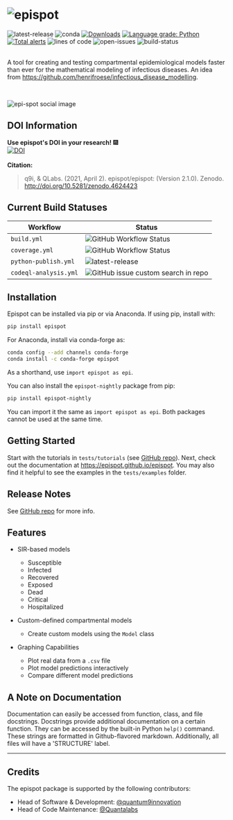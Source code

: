# ![epispot](https://i.ibb.co/hXMjrCV/epi-spot.png)
![latest-release](https://shields.mitmproxy.org/pypi/v/epispot.svg?color=success)
![conda](https://anaconda.org/conda-forge/epispot/badges/installer/conda.svg)
[![Downloads](https://pepy.tech/badge/epispot)](https://pepy.tech/project/epispot)
[![Language grade: Python](https://img.shields.io/lgtm/grade/python/g/quantum9Innovation/epispot.svg?logo=lgtm&logoWidth=18)](https://lgtm.com/projects/g/quantum9Innovation/epispot/context:python)
[![Total alerts](https://img.shields.io/lgtm/alerts/g/quantum9Innovation/epispot.svg?logo=lgtm&logoWidth=18)](https://lgtm.com/projects/g/quantum9Innovation/epispot/alerts/)
![lines of code](https://img.shields.io/tokei/lines/github/epispot/epispot?color=orange)
![open-issues](https://img.shields.io/github/issues-raw/epispot/epispot?color=orange)
![build-status](https://github.com/epispot/epispot/workflows/build/badge.svg?branch=master)
<br><br>

A tool for creating and testing compartmental epidemiological models faster than ever for the mathematical modeling of infectious 
diseases. An idea from https://github.com/henrifroese/infectious_disease_modelling.

<br>

![epi-spot social image](https://docs.google.com/drawings/d/e/2PACX-1vT6zazkjjnz8UMZz7mxPFXjnvC1Q1HgBLGcNwt0DEqla5N10kC_LPcdbuWae2VBWgCL7kynE8vCTzru/pub?w=1440&h=1080)

## DOI Information
**Use epispot's DOI in your research!** :fireworks: 
<br>
[![DOI](https://zenodo.org/badge/280527664.svg)](https://zenodo.org/badge/latestdoi/280527664)
<br><br>
**Citation:**
> q9i, & QLabs. (2021, April 2). epispot/epispot: (Version 2.1.0). Zenodo. http://doi.org/10.5281/zenodo.4624423

## Current Build Statuses
| Workflow | Status |
| --- | --- |
| `build.yml` | ![GitHub Workflow Status](https://shields.mitmproxy.org/github/workflow/status/epispot/epispot/build?label=build%203.7%2C%203.8%2C%203.9) |
| `coverage.yml` | ![GitHub Workflow Status](https://shields.mitmproxy.org/github/workflow/status/epispot/epispot/coverage?label=code%20coverage%20reporting) |
| `python-publish.yml` | ![latest-release](https://shields.mitmproxy.org/pypi/v/epispot.svg?color=success) |
| `codeql-analysis.yml` | ![GitHub issue custom search in repo](https://img.shields.io/github/issues-search/epispot/epispot?color=success&label=known%20vulnerabilities&query=VULNERABILITY) |

## Installation

Epispot can be installed via pip or via Anaconda.
If using pip, install with:
```bash
pip install epispot
```
For Anaconda, install via conda-forge as:
```bash
conda config --add channels conda-forge
conda install -c conda-forge epispot
```

As a shorthand, use `import epispot as epi`.

You can also install the `epispot-nightly` package from pip:
``` bash
pip install epispot-nightly
```
You can import it the same as `import epispot as epi`. Both packages cannot be used at the same time.

## Getting Started

Start with the tutorials in `tests/tutorials` (see [GitHub repo](https://www.github.com/epispot/epispot/tree/master/tests/tutorials)). Next, check out the 
documentation at https://epispot.github.io/epispot. You may also find 
it helpful to see the examples in the `tests/examples` folder.

## Release Notes
See [GitHub repo](https://www.github.com/epispot/epispot/releases) for more info.

## Features

 - SIR-based models
    - Susceptible
    - Infected
    - Recovered
    - Exposed
    - Dead
    - Critical
    - Hospitalized
    
 - Custom-defined compartmental models
    - Create custom models using the `Model` class
 
 - Graphing Capabilities
    - Plot real data from a `.csv` file
    - Plot model predictions interactively
    - Compare different model predictions

## A Note on Documentation
Documentation can easily be accessed from function, class, and file docstrings.
Docstrings provide additional documentation on a certain function.
They can be accessed by the built-in Python `help()` command.
These strings are formatted in Github-flavored markdown.
Additionally, all files will have a 'STRUCTURE' label.

___
## Credits
The epispot package is supported by the following contributors:
 - Head of Software & Development: [@quantum9innovation](https://www.github.com/quantum9innovation)
 - Head of Code Maintenance: [@Quantalabs](https://www.github.com/quantalabs)
